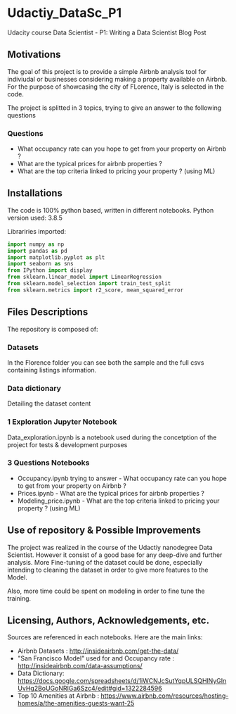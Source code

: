 # Udactiy_DataSc_P1
Udacity course Data Scientist - P1: Writing a Data Scientist Blog Post

## Motivations

The goal of this project is to provide a simple Airbnb analysis tool for indiviudal or businesses considering making a property available on Airbnb.
For the purpose of showcasing the city of FLorence, Italy is selected in the code.

The project is splitted in 3 topics, trying to give an answer to the following questions

### Questions
- What occupancy rate can you hope to get from your property on Airbnb ?
- What are the typical prices for airbnb properties ?
- What are the top criteria linked to pricing your property ? (using ML)

## Installations

The code is 100% python based, written in different notebooks.
Python version used: 3.8.5

Librariries imported:

```python
import numpy as np
import pandas as pd
import matplotlib.pyplot as plt
import seaborn as sns
from IPython import display
from sklearn.linear_model import LinearRegression
from sklearn.model_selection import train_test_split
from sklearn.metrics import r2_score, mean_squared_error

```

## Files Descriptions

The repository is composed of:
### Datasets
In the Florence folder you can see both the sample and the full csvs containing listings information.

### Data dictionary
Detailing the dataset content

### 1 Exploration Jupyter Notebook
Data_exploration.ipynb is a notebook used during the concetption of the project for tests & development purposes

### 3 Questions Notebooks
- Occupancy.ipynb trying to answer - What occupancy rate can you hope to get from your property on Airbnb ?
- Prices.ipynb - What are the typical prices for airbnb properties ?
- Modeling_price.ipynb - What are the top criteria linked to pricing your property ? (using ML)

## Use of repository & Possible Improvements

The project was realized in the course of the Udactiy nanodegree Data Scientist. However it consist of a good base for any deep-dive and further analysis.
More Fine-tuning of the dataset could be done, especially intending to cleaning the dataset in order to give more features to the Model.

Also, more time could be spent on modeling in order to fine tune the training.

## Licensing, Authors, Acknowledgements, etc.
Sources are referenced in each notebooks.
Here are the main links:

- Airbnb Datasets : http://insideairbnb.com/get-the-data/
- "San Francisco Model" used for and Occupancy rate : http://insideairbnb.com/data-assumptions/
- Data Dictionary: https://docs.google.com/spreadsheets/d/1iWCNJcSutYqpULSQHlNyGInUvHg2BoUGoNRIGa6Szc4/edit#gid=1322284596
- Top 10 Amenities at Airbnb : https://www.airbnb.com/resources/hosting-homes/a/the-amenities-guests-want-25
